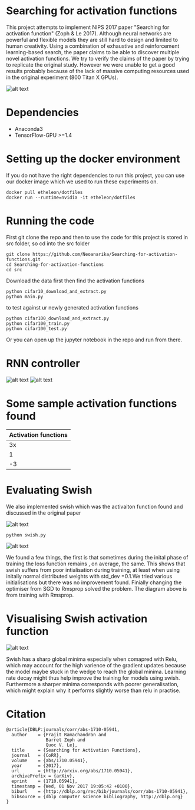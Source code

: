 # Searching for activation functions 

This project attempts to implement NIPS 2017 paper "Searching for activation function" (Zoph & Le 2017). Although neural networks are powerful and flexible models they are still hard to design and limited to human creativity. Using a combination of exhaustive and reinforcement learning-based search, the paper claims to be able to discover multiple novel activation functions. We try to verify the claims of the paper by trying to replicate the original study. However we were unable to get a good results probably because of the lack of massive computing resources used in the original experiment (800 Titan X GPUs).   

![alt text](https://github.com/Neoanarika/Searching-for-activation-functions/blob/master/img/nas.jpeg)

# Dependencies 

- Anaconda3
- TensorFlow-GPU >=1.4

# Setting up the docker environment
If you do not have the right dependencies to run this project, you can use our docker image which we used to run these experiments on. 
```
docker pull etheleon/dotfiles
docker run --runtime=nvidia -it etheleon/dotfiles
```


# Running the code
First git clone the repo and then to use the code for this project is stored in src folder, so cd into the src folder 
``` 
git clone https://github.com/Neoanarika/Searching-for-activation-functions.git
cd Searching-for-activation-functions
cd src
```
Download the data first then find the activation functions
```
python cifar10_download_and_extract.py
python main.py
```

to test against ur newly generated activation functions 
```
python cifar100_download_and_extract.py
python cifar100_train.py
python cifar100_test.py
```

Or you can open up the jupyter notebook in the repo and run from there. 

# RNN controller 

![alt text](https://github.com/Neoanarika/Searching-for-activation-functions/blob/master/img/Rnn.png)
![alt text](https://github.com/Neoanarika/Searching-for-activation-functions/blob/master/img/graph.png)

# Some sample activation functions found
| Activation functions  |
| ------------- |
| 3x  |
| 1  |
| -3  |

# Evaluating Swish
We also implemented swish which was the activaiton function found and discussed in the original paper

![alt text](https://github.com/Neoanarika/Searching-for-activation-functions/blob/master/img/swish_.png)

```
python swish.py
```

![alt text](https://github.com/Neoanarika/Searching-for-activation-functions/blob/master/src/img/loss_rmsprop.png)

We found a few things, the first is that sometimes during the inital phase of training the loss function remains , on average, the same. This shows that swish suffers from poor intialisation during training, at least when using initally normal distributed weights with std_dev =0.1.We tried various initialisations but there was no improvement found. Finially changing the optimiser from SGD to Rmsprop solved the problem. The diagram above is from training with Rmsprop. 


# Visualising Swish activation function
![alt text](https://github.com/Neoanarika/Searching-for-activation-functions/blob/master/img/swish_com.png)

Swish has a sharp global minima especially when comapred with Relu, which may account for the high varience of the gradient updates because the model maybe stuck in the wedge to reach the global minima. Learning rate decay might thus help improve the training for models using swish. Furthermore a sharper minima corresponds with poorer generalisation, which might explain why it performs slightly worse than relu in practise. 

# Citation
```
@article{DBLP:journals/corr/abs-1710-05941,
  author    = {Prajit Ramachandran and
               Barret Zoph and
               Quoc V. Le},
  title     = {Searching for Activation Functions},
  journal   = {CoRR},
  volume    = {abs/1710.05941},
  year      = {2017},
  url       = {http://arxiv.org/abs/1710.05941},
  archivePrefix = {arXiv},
  eprint    = {1710.05941},
  timestamp = {Wed, 01 Nov 2017 19:05:42 +0100},
  biburl    = {http://dblp.org/rec/bib/journals/corr/abs-1710-05941},
  bibsource = {dblp computer science bibliography, http://dblp.org}
}
```

